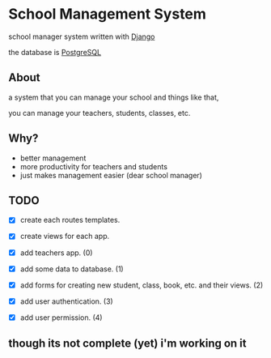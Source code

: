 # School Management System

school manager system written with [Django](https://www.djangoproject.com)

the database is [PostgreSQL](https://www.postgresql.org)

## About
a system that you can manage your school and things like that,

you can manage your teachers, students, classes, etc.

## Why?
- better management
- more productivity for teachers and students
- just makes management easier (dear school manager)

## TODO
- [X] create each routes templates.
- [X] create views for each app.
- [X] add teachers app. (0)
- [X] add some data to database. (1)
- [X] add forms for creating new student, class, book, etc. and their views. (2)
- [X] add user authentication. (3)
- [X] add user permission. (4)



## though its not complete (yet) i'm working on it
